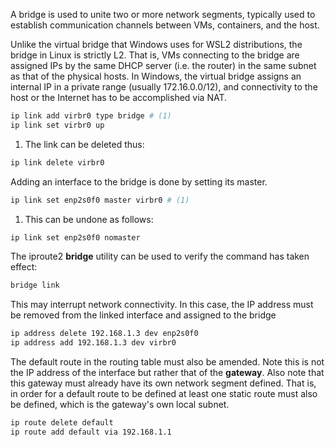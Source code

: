 A bridge is used to unite two or more network segments, typically used to establish communication channels between VMs, containers, and the host.

Unlike the virtual bridge that Windows uses for WSL2 distributions, the bridge in Linux is strictly L2.
That is, VMs connecting to the bridge are assigned IPs by the same DHCP server (i.e. the router) in the same subnet as that of the physical hosts.
In Windows, the virtual bridge assigns an internal IP in a private range (usually 172.16.0.0/12), and connectivity to the host or the Internet has to be accomplished via NAT.

```sh
ip link add virbr0 type bridge # (1)
ip link set virbr0 up
```

1. The link can be deleted thus:
```sh
ip link delete virbr0
```



Adding an interface to the bridge is done by setting its master.
```sh
ip link set enp2s0f0 master virbr0 # (1)
```

1. This can be undone as follows:
```sh
ip link set enp2s0f0 nomaster
```


The iproute2 **bridge** utility can be used to verify the command has taken effect:
```sh
bridge link
```

This may interrupt network connectivity.
In this case, the IP address must be removed from the linked interface and assigned to the bridge
```sh
ip address delete 192.168.1.3 dev enp2s0f0
ip address add 192.168.1.3 dev virbr0
```

The default route in the routing table must also be amended.
Note this is not the IP address of the interface but rather that of the **gateway**.
Also note that this gateway must already have its own network segment defined.
That is, in order for a default route to be defined at least one static route must also be defined, which is the gateway's own local subnet.
```sh
ip route delete default
ip route add default via 192.168.1.1
```